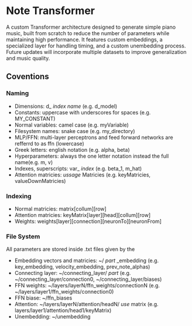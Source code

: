 # Note Transformer
A custom Transformer architecture designed to generate simple piano music, built from scratch to reduce the number of parameters while maintaining high performance. It features custom embeddings, a specialized layer for handling timing, and a custom unembedding process. Future updates will incorporate multiple datasets to improve generalization and music quality.

## Coventions

### Naming
* Dimensions: d_ _index name_ (e.g. d_model)
* Constants: uppercase with underscores for spaces (e.g. MY_CONSTANT)
* Normal variables: camel case (e.g. myVariable)
* Filesystem names: snake case (e.g. my_directory)
* MLP/FFN: multi-layer perceptrons and feed forward networks are refferrd to as ffn (lowercase)
* Greek letters: english notation (e.g. alpha, beta)
* Hyperparameters: always the one letter notation instead the full name(e.g. m, v)
* Indexes, superscripts: var_ _index_ (e.g. beta_1, m_hat)
* Attention matricies: _ussage_ Matricies (e.g. keyMatricies, valueDownMatricies)
### Indexing
* Normal matricies: matrix[collum][row]
* Attention matricies: keyMatrix[layer][head][collum][row]
* Weights: weights[layer][connection][neuronTo][neuronFrom]
### File System
All parameters are stored inside .txt files given by the 
* Embedding vectors and matricies: ~/ _part_ _embedding (e.g. key_embedding, velocity_embedding, prev_note_alphas)
* Connecting layer: ~/connecting_layer/ _part_ (e.g. ~/connecting_layer/connection0, ~/connecting_layer/biases)
* FFN weights: ~/layers/layerN/ffn_weights/connectionN (e.g. ~/layers/layer1/ffn_weights/connection0)
* FFN biase: ~/ffn_biases
* Attention: ~/layers/layerN/attention/headN/ _use_ matrix (e.g. layers/layer1/attention/head1/keyMatrix)
* Unembedding: ~/unembedding
